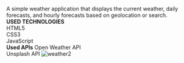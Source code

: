 A simple weather application that displays the current weather, daily forecasts, and hourly forecasts based on geolocation or search.</br>
**USED TECHNOLOGIES**</br>
HTML5</br>
CSS3</br>
JavaScript</br>
**Used APIs**
Open Weather API</br>
Unsplash API
![weather2 ](https://github.com/mangarajusaiarun/WEATHER-APP-/assets/138275166/b6f054ff-5537-43c3-bdc4-1f48011e3fb6)
